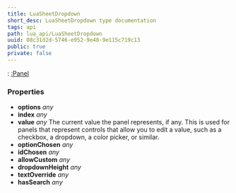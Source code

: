 ```yaml
---
title: LuaSheetDropdown
short_desc: LuaSheetDropdown type documentation
tags: api
path: lua_api/LuaSheetDropdown
uuid: 08c31d2d-5746-e952-9e40-9e115c719c13
public: true
private: false
---
```


 : [:Panel](/lua_api/LuaSheetDropdown)

### Properties

* **options** *any* 
* **index** *any* 
* **value** *any* The current value the panel represents, if any. This is used for panels that represent controls that allow you to edit a value, such as a checkbox, a dropdown, a color picker, or similar.
* **optionChosen** *any* 
* **idChosen** *any* 
* **allowCustom** *any* 
* **dropdownHeight** *any* 
* **textOverride** *any* 
* **hasSearch** *any* 

